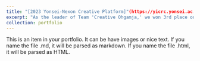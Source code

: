 ```yaml
---
title: "[2023 Yonsei-Nexon Creative Platform]"(https://yicrc.yonsei.ac.kr/main/creative.asp?cmid=m04_03&mid=m04_03&act=view&bid=7&page=1&idx=1384&ddx=0&sdx=0&keyword=&hID=0&mOpt=A&mYear=2023&mSelH=&sOpt=&lang=k&aact=)
excerpt: "As the leader of Team 'Creative Ohgamja,' we won 3rd place out of 100 teams by developing a movie screening project for the hearing impaired.<br/><img src='/images/4.우수_크리에이티브 오감자.png'>"
collection: portfolio
---
```


This is an item in your portfolio. It can be have images or nice text. If you name the file .md, it will be parsed as markdown. If you name the file .html, it will be parsed as HTML. 
